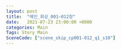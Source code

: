 ```yaml
---
layout: post
title:  "메인_회상_001~012장"
date:   2021-07-23 23:00:00 +0000
categories: Main
Tags: Story Main
SceneCode: ["scene_skip_cp001-012_q1_s10"]
---
```

